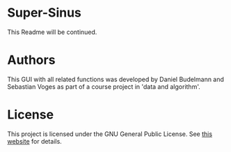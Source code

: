 Super-Sinus 
====================

This Readme will be continued.



# Authors

This GUI with all related functions was developed by Daniel Budelmann and Sebastian Voges as part of a course project in 'data and algorithm'.




# License

This project is licensed under the GNU General Public License.
See [this website](http://www.gnu.org/licenses/gpl.html)  for details.